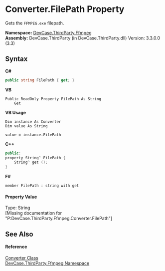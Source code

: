 # Converter.FilePath Property 
 

Gets the `FFMPEG.exe` filepath.

**Namespace:**&nbsp;<a href="N_DevCase_ThirdParty_Ffmpeg">DevCase.ThirdParty.Ffmpeg</a><br />**Assembly:**&nbsp;DevCase.ThirdParty (in DevCase.ThirdParty.dll) Version: 3.3.0.0 (3.3)

## Syntax

**C#**<br />
``` C#
public string FilePath { get; }
```

**VB**<br />
``` VB
Public ReadOnly Property FilePath As String
	Get
```

**VB Usage**<br />
``` VB Usage
Dim instance As Converter
Dim value As String

value = instance.FilePath

```

**C++**<br />
``` C++
public:
property String^ FilePath {
	String^ get ();
}
```

**F#**<br />
``` F#
member FilePath : string with get

```


#### Property Value
Type: String<br />\[Missing <value> documentation for "P:DevCase.ThirdParty.Ffmpeg.Converter.FilePath"\]

## See Also


#### Reference
<a href="T_DevCase_ThirdParty_Ffmpeg_Converter">Converter Class</a><br /><a href="N_DevCase_ThirdParty_Ffmpeg">DevCase.ThirdParty.Ffmpeg Namespace</a><br />